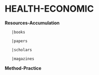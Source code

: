 # HEALTH-ECONOMIC


**Resources-Accumulation**

       |books

       |papers

       |scholars

       |magazines


**Method-Practice**






